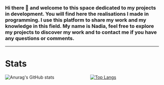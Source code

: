 ### Hi there 👋 and welcome to this space dedicated to my projects in development. You will find here the realisations I made in programming. I use this platform to share my work and my knowledge in this field. My name is Nadia, feel free to explore my projects to discover my work and to contact me if you have any questions or comments.

<!--
**DevWamy/DevWamy** is a ✨ _special_ ✨ repository because its `README.md` (this file) appears on your GitHub profile.

Here are some ideas to get you started:

- 🔭 I’m currently working on ...
- 🌱 I’m currently learning ...
- 👯 I’m looking to collaborate on ...
- 🤔 I’m looking for help with ...
- 💬 Ask me about ...
- 📫 How to reach me: ...
- 😄 Pronouns: ...
- ⚡ Fun fact: ...
-->

--------------------

# Stats #

![Anurag's GitHub stats](https://github-readme-stats.vercel.app/api?username=DevWamy&show_icons=true&theme=radical)
&nbsp;&nbsp;&nbsp;&nbsp;&nbsp;&nbsp;&nbsp;&nbsp;&nbsp;&nbsp;&nbsp;&nbsp;&nbsp;&nbsp;&nbsp;&nbsp;&nbsp;&nbsp;&nbsp;&nbsp;&nbsp;&nbsp;&nbsp;&nbsp;&nbsp;&nbsp;&nbsp;&nbsp;
[![Top Langs](https://github-readme-stats.vercel.app/api/top-langs/?username=DevWamy&layout=compact&theme=radical)](https://github.com/DevWamy/github-readme-stats)

